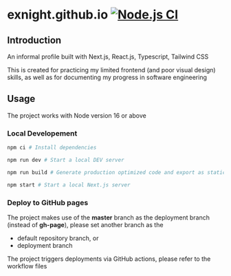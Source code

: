 # exnight.github.io [![Node.js CI](https://github.com/exnight/exnight.github.io/actions/workflows/node.js.yml/badge.svg)](https://github.com/exnight/exnight.github.io/actions/workflows/node.js.yml)

## Introduction

An informal profile built with Next.js, React.js, Typescript, Tailwind CSS

This is created for practicing my limited frontend (and poor visual design) skills, as well as for documenting my progress in software engineering

## Usage

The project works with Node version 16 or above

### Local Developement

```bash
npm ci # Install dependencies

npm run dev # Start a local DEV server

npm run build # Generate production optimized code and export as static HTML

npm start # Start a local Next.js server
```

### Deploy to GitHub pages

The project makes use of the **master** branch as the deployment branch (instead of **gh-page**), please set another branch as the

- default repository branch, or
- deployment branch

The project triggers deployments via GitHub actions, please refer to the workflow files
